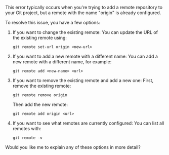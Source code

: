 This error typically occurs when you're trying to add a remote repository to your Git project, but a remote with the name "origin" is already configured.

To resolve this issue, you have a few options:

1. If you want to change the existing remote:
   You can update the URL of the existing remote using:
   ```
   git remote set-url origin <new-url>
   ```

2. If you want to add a new remote with a different name:
   You can add a new remote with a different name, for example:
   ```
   git remote add <new-name> <url>
   ```

3. If you want to remove the existing remote and add a new one:
   First, remove the existing remote:
   ```
   git remote remove origin
   ```
   Then add the new remote:
   ```
   git remote add origin <url>
   ```

4. If you want to see what remotes are currently configured:
   You can list all remotes with:
   ```
   git remote -v
   ```

Would you like me to explain any of these options in more detail?
